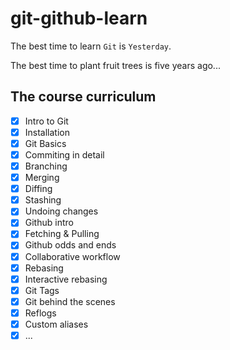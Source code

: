 # git-github-learn

The best time to learn `Git` is `Yesterday`.

The best time to plant fruit trees is five years ago...

## The course curriculum
- [x] Intro to Git
- [x] Installation
- [x] Git Basics
- [x] Commiting in detail
- [x] Branching
- [x] Merging
- [x] Diffing
- [x] Stashing
- [x] Undoing changes
- [x] Github intro
- [x] Fetching & Pulling
- [x] Github odds and ends
- [x] Collaborative workflow
- [x] Rebasing
- [x] Interactive rebasing
- [x] Git Tags
- [x] Git behind the scenes
- [x] Reflogs
- [x] Custom aliases
- [x] ...